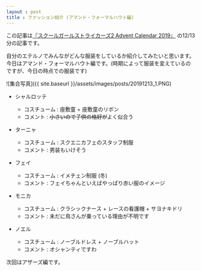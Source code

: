 ```yaml
---
layout : post
title : ファッション紹介 (アマンド・フォーマルハウト編)
---
```


この記事は[『スクールガールストライカーズ2 Advent Calendar 2019』](https://adventar.org/calendars/4503) の12/13分の記事です。

自分のエテルノでみんながどんな服装をしているか紹介してみたいと思います。
今日はアマンド・フォーマルハウト編です。(時期によって服装を変えているのですが、今日の時点での服装です)


![集合写真]({{ site.baseurl }}/assets/images/posts/20191213_1.PNG)


- シャルロッテ
  - コスチューム : 座敷童 + 座敷童のリボン
  - コメント : ~~小さいので子供の格好が~~よく似合う

- ターニャ
    - コスチューム : スクエニカフェのスタッフ制服
    - コメント : 男装もいけそう
  
- フェイ
    - コスチューム : イメチェン制服 (冬)
    - コメント : フェイちゃんといえばやっぱり赤い服のイメージ
  
- モニカ
  - コスチューム : クラシックナース + レースの看護帽 + サヨナキドリ
  - コメント : 未だに鳥さんが乗っている理由が不明です
  
- ノエル
  - コスチューム : ノーブルドレス + ノーブルハット
  - コメント : オシャンティですわ
  

次回はアザーズ編です。
